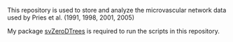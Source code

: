 This repository is used to store and analyze the microvascular network data used by Pries et al. (1991, 1998, 2001, 2005)

My package [svZeroDTrees]([svZeroDTrees](https://github.com/ncdorn/svZeroDTrees)) is required to run the scripts in this repository.
